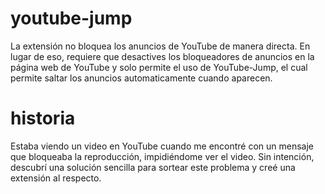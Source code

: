 # youtube-jump
La extensión no bloquea los anuncios de YouTube de manera directa. En lugar de eso, requiere que desactives los bloqueadores de anuncios en la página web de YouTube y solo permite el uso de YouTube-Jump, el cual permite saltar los anuncios automaticamente cuando aparecen.

# historia
Estaba viendo un video en YouTube cuando me encontré con un mensaje que bloqueaba la reproducción, impidiéndome ver el video. Sin intención, descubrí una solución sencilla para sortear este problema y creé una extensión al respecto.

